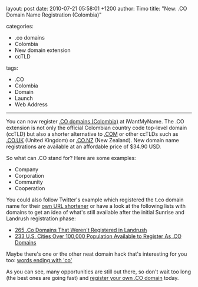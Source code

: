 layout: post
date: 2010-07-21 05:58:01 +1200
author: Timo
title: "New: .CO Domain Name Registration (Colombia)"

categories:
  - .co domains
  - Colombia
  - New domain extension
  - ccTLD

tags:
  - .CO
  - Colombia
  - Domain
  - Launch
  - Web Address

----

You can now register [.CO domains (Colombia)](https://iwantmyname.com/domains/co-colombian-domain-name-registration-for-colombia) at iWantMyName. The .CO extension is not only the official Colombian country code top-level domain (ccTLD) but also a shorter alternative to [.COM](https://iwantmyname.com/domains/com-domain-name-registration-for-commercial) or other ccTLDs such as [.CO.UK](https://iwantmyname.com/domains/co.uk-domain-name-registration-for-united-kingdom) (United Kingdom) or [.CO.NZ](https://iwantmyname.com/domains/co.nz-domain-name-registration-for-new-zealand) (New Zealand). New domain name registrations are available at an affordable price of $34.90 USD.

So what can .CO stand for? Here are some examples:

*   Company
*   Corporation
*   Community
*   Cooperation

You could also follow Twitter's example which registered the t.co domain name for their [own URL shortener](https://iwantmyname.com/services/url-shortener) or have a look at the following lists with domains to get an idea of what's still available after the initial Sunrise and Landrush registration phase:


*   [265 .Co Domains That Weren't Registered in Landrush](http://domainnamewire.com/2010/07/18/265-co-domains-that-werent-registered-in-landrush/)
*   [233 U.S. Cities Over 100,000 Population Available to Register As .CO Domains](http://archived.link/http://www.dotsauce.com/2010/07/18/us-cities-over-100000-population/)

Maybe there's one or the other neat domain hack that's interesting for you too: [words ending with 'co'](http://www.morewords.com/ends-with/co/)

As you can see, many opportunities are still out there, so don't wait too long (the best ones are going fast) and [register your own .CO domain](https://iwantmyname.com/domains/co-colombian-domain-name-registration-for-colombia) today.
